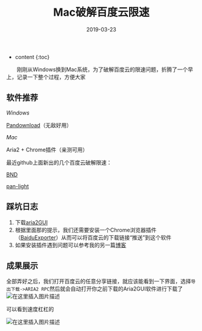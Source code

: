 ﻿---
layout: post
title:  "Mac破解百度云限速"
date:   2019-03-23
categories: 其他
tag: 奇技淫巧
---

* content
{:toc}


&emsp;&emsp;刚刚从Windows换到Mac系统，为了破解百度云的限速问题，折腾了一个早上，记录一下整个过程，方便大家
## 软件推荐

*Windows*

[Pandownload](https://pandownload.com/)（无敌好用）

*Mac*

Aria2 + Chrome插件（亲测可用）

最近github上面新出的几个百度云破解限速：

[BND](https://github.com/b3log/baidu-netdisk-downloaderx?utm_campaign=explore-email&utm_medium=email&utm_source=newsletter&utm_term=daily)

[pan-light](https://github.com/peterq/pan-light?utm_campaign=explore-email&utm_medium=email&utm_source=newsletter&utm_term=daily)

## 踩坑日志

1. 下载[aria2GUI](https://github.com/yangshun1029/aria2gui)
2. 根据里面那的提示，我们还需要安装一个Chrome浏览器插件（[BaiduExporter](https://github.com/acgotaku/BaiduExporter)）从而可以将百度云的下载链接“推送”到这个软件
3. 如果安装插件遇到问题可以参考我的另一篇[博客](https://blog.csdn.net/kewei168/article/details/88757942)

## 成果展示
全部弄好之后，我们打开百度云的任意分享链接，就应该能看到一下界面，选择`导出下载->ARIA2 RPC`然后就会自动打开你之前下载的Aria2GUI软件进行下载了
![在这里插入图片描述](https://img-blog.csdnimg.cn/20190323112955167.png?x-oss-process=image/watermark,type_ZmFuZ3poZW5naGVpdGk,shadow_10,text_aHR0cHM6Ly9ibG9nLmNzZG4ubmV0L2tld2VpMTY4,size_16,color_FFFFFF,t_70)

可以看到速度杠杠的

![在这里插入图片描述](https://img-blog.csdnimg.cn/20190323113128984.png?x-oss-process=image/watermark,type_ZmFuZ3poZW5naGVpdGk,shadow_10,text_aHR0cHM6Ly9ibG9nLmNzZG4ubmV0L2tld2VpMTY4,size_16,color_FFFFFF,t_70)